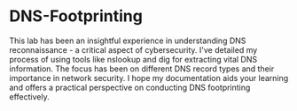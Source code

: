 # DNS-Footprinting
This lab has been an insightful experience in understanding DNS reconnaissance - a critical aspect of cybersecurity. I've detailed my process of using tools like nslookup and dig for extracting vital DNS information. The focus has been on different DNS record types and their importance in network security. I hope my documentation aids your learning and offers a practical perspective on conducting DNS footprinting effectively.
